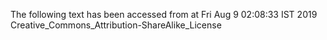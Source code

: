 The following text has been accessed from at Fri Aug 9 02:08:33 IST 2019
Creative_Commons_Attribution-ShareAlike_License
